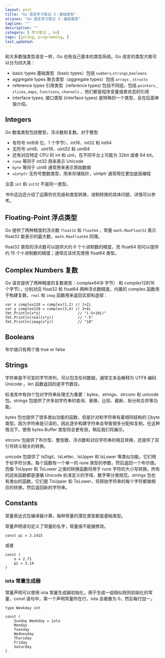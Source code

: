 ```yaml
---
layout: post
title: "Go 语言学习笔记 3：基础类型"
aliases: "Go 语言学习笔记 3：基础类型"
tagline: ""
description: ""
category: [ 学习笔记 , Go]
tags: [golang, programming, ]
last_updated:
---
```


和大多数强类型语言一样，Go 也有自己基本的类型系统。Go 语言的类型大致可以分为四大类：

- basic types 基础类型（basic types）包括 `numbers`,`strings`,`booleans`
- aggregate types  聚合类型（aggregate types）包括 `arrays` , `structs`
- reference types 引用类型（reference types) 包括不同组，包括 `pointers` , `slices`, `maps`, `functions`, `channels` ，他们都是程序变量或者状态的引用
- interface types, 接口类型 (interface types) 是特殊的一个类型，会在后面单独介绍。

## Integers

Go 数值类型包括整型，浮点数和复数。对于整型

- 有符号 int8(8 位，1 个字节）、int16、int32 和 int64
- 无符号 uint8、uint16、uint32 和 uint64
- 还有对应特定 CPU 的 int 和 uint，在不同平台上可能为 32bit 或者 64 bit。
- `rune` 等同于 int32 用来表示 Unicode
- `byte` 等同于 uint8 通常用来表示原始数据
- `uintptr` 无符号整数类型，用来存储指针，uintptr 通常用在更加底层编程

注意 `int` 和 `int32` 不是同一类型。

书中这边还介绍了运算符优先级和类型转换，进制转换的具体问题，详情可以参考。

## Floating-Point 浮点类型
Go 提供了两种精度的浮点数 `float32` 和 `float64` ，常量 `math.MaxFloat32` 表示 float32 能表示的最大数，`math.MaxFloat64` 同理。

float32 类型的浮点数可以提供大约 6 个十进制数的精度，而 float64 则可以提供约 15 个十进制数的精度；通常应该优先使用 float64 类型。

## Complex Numbers 复数
Go 语言提供了两种精度的复数类型：complex64(8 字节） 和 complex128(16 个字节），分别对应 float32 和 float64 两种浮点数精度。内置的 complex 函数用于构建复数，`real` 和 `imag` 函数用来返回实部和虚部：

    var x complex128 = complex(1,2) // 1+2i
    var y complex128 = complex(3,4) // 3+4i
    fmt.Println(x*y)                 // "(-5+10i)"
    fmt.Println(real(x*y))           // "-5"
    fmt.Println(imag(x*y))           // "10"

## Booleans
布尔值只有两个值 true or false

## Strings
字符串是不可变的字节序列，可以包含任何数据，通常文本会解释为 UTF8 编码 Unicode 。len 函数返回的是字节数目。

标准库中有四个包对字符串处理尤为重要：bytes、strings、strconv 和 unicode 包。strings 包提供了许多如字符串的查询、替换、比较、截断、拆分和合并等功能。

bytes 包也提供了很多类似功能的函数，但是针对和字符串有着相同结构的 []byte 类型。因为字符串是只读的，因此逐步构建字符串会导致很多分配和复制。在这种情况下，使用 bytes.Buffer 类型将会更有效，稍后我们将展示。

strconv 包提供了布尔型、整型数、浮点数和对应字符串的相互转换，还提供了双引号转义相关的转换。

unicode 包提供了 IsDigit、IsLetter、IsUpper 和 IsLower 等类似功能，它们用于给字符分类。每个函数有一个单一的 rune 类型的参数，然后返回一个布尔值。而像 ToUpper 和 ToLower 之类的转换函数将用于 rune 字符的大小写转换。所有的这些函数都是遵循 Unicode 标准定义的字母、数字等分类规范。strings 包也有类似的函数，它们是 ToUpper 和 ToLower，将原始字符串的每个字符都做相应的转换，然后返回新的字符串。

## Constants
常量表达式在编译器计算，每种常量的潜在类型都是基础类型。

常量声明语句定义了常量的名字，常量值不能被修改。

    const pi = 3.1415

或者

    const (
        e = 2.71
        pi = 3.14
    )

### iota 常量生成器
常量声明可以使用 iota 常量生成器初始化，用于生成一组相似规则初始化的常量，const 语句中，第一个声明常量所在行，iota 会被置为 0，然后每行加一。

    type Weekday int

    const (
        Sunday Weekday = iota
        Monday
        Tuesday
        Wednesday
        Thursday
        Friday
        Saturday
    )
